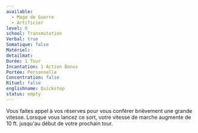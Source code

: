 ```yaml
---
available:
  - Mage de Guerre
  - Artificier
level: 0
school: Transmutation
Verbal: true
Somatique: false
Matériel:
detailmat:
Durée: 1 Tour
Incantation: 1 Action Bonus
Portée: Personnelle
Concentration: false
Rituel: false
englishname: Quickstep
status: empty
---
```

Vous faites appel à vos réserves pour vous conférer brièvement une grande vitesse. Lorsque vous lancez ce sort, votre vitesse de marche augmente de 10 ft. jusqu'au début de votre prochain tour.
